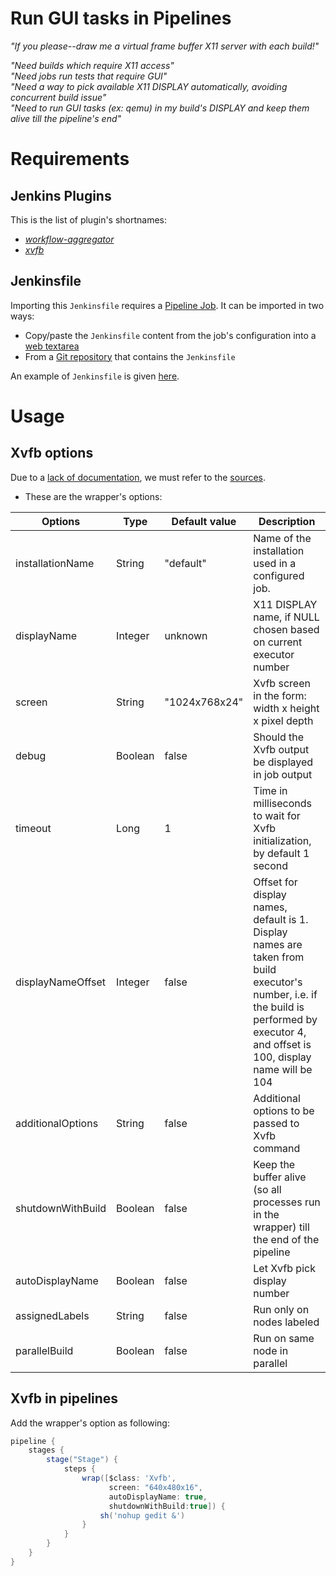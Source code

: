 Run GUI tasks in Pipelines
==========================

*"If you please--draw me a virtual frame buffer X11 server with each build!"*<br>

*"Need builds which require X11 access"*<br>
*"Need jobs run tests that require GUI"*<br>
*"Need a way to pick available X11 DISPLAY automatically, avoiding concurrent build issue"*<br>
*"Need to run GUI tasks (ex: qemu) in my build's DISPLAY and keep them alive till the pipeline's end"*

# Requirements

## Jenkins Plugins

This is the list of plugin's shortnames:

* *[workflow-aggregator](https://plugins.jenkins.io/workflow-aggregator)*
* *[xvfb](https://plugins.jenkins.io/xvfb)*

## Jenkinsfile

Importing this `Jenkinsfile` requires a [Pipeline Job](https://jenkins.io/doc/book/pipeline/getting-started/).
It can be imported in two ways:

- Copy/paste the `Jenkinsfile` content from the job's configuration into a [web textarea](https://jenkins.io/doc/book/pipeline/getting-started/#through-the-classic-ui)
- From a [Git repository](https://jenkins.io/doc/book/pipeline/getting-started/#defining-a-pipeline-in-scm) that contains the `Jenkinsfile`

An example of `Jenkinsfile` is given [here](./Jenkinsfile).

# Usage

## Xvfb options

Due to a [lack of documentation](https://wiki.jenkins.io/display/JENKINS/Xvfb+Plugin), we must refer to the  [sources](https://github.com/jenkinsci/xvfb-plugin/blob/master/src/main/java/org/jenkinsci/plugins/xvfb/Xvfb.java#L387).

- These are the wrapper's options:

| Options | Type | Default value | Description
|--|--|--|--|
| installationName | String | "default" | Name of the installation used in a configured job.
| displayName | Integer | unknown  | X11 DISPLAY name, if NULL chosen based on current executor number
| screen | String | "1024x768x24" | Xvfb screen in the form: width x height x pixel depth
| debug | Boolean | false | Should the Xvfb output be displayed in job output
| timeout | Long | 1 | Time in milliseconds to wait for Xvfb initialization, by default 1 second
| displayNameOffset | Integer | false | Offset for display names, default is 1. Display names are taken from build executor's number, i.e. if the build is performed by executor 4, and offset is 100, display name will be 104
| additionalOptions | String | false | Additional options to be passed to Xvfb command
| shutdownWithBuild | Boolean | false | Keep the buffer alive (so all processes run in the wrapper) till the end of the pipeline
| autoDisplayName | Boolean | false | Let Xvfb pick display number
| assignedLabels | String | false | Run only on nodes labeled
| parallelBuild | Boolean | false | Run on same node in parallel

## Xvfb in pipelines

Add the wrapper's option as following:

```groovy
pipeline {
    stages {
        stage("Stage") {
            steps {
                wrap([$class: 'Xvfb',
                      screen: "640x480x16",
                      autoDisplayName: true,
                      shutdownWithBuild:true]) {
                    sh('nohup gedit &')
                }
            }
        }
    }
}
```
